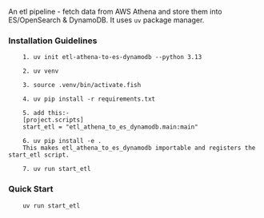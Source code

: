 An etl pipeline - fetch data from AWS Athena and store them into ES/OpenSearch & DynamoDB.
It uses `uv` package manager.

### Installation Guidelines
```
    1. uv init etl-athena-to-es-dynamodb --python 3.13

    2. uv venv

    3. source .venv/bin/activate.fish

    4. uv pip install -r requirements.txt

    5. add this:- 
    [project.scripts]
    start_etl = "etl_athena_to_es_dynamodb.main:main"

    6. uv pip install -e .
    This makes etl_athena_to_es_dynamodb importable and registers the start_etl script.

    7. uv run start_etl
```

### Quick Start
```
    uv run start_etl
```